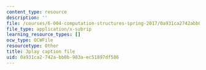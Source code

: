 ```yaml
---
content_type: resource
description: ''
file: /courses/6-004-computation-structures-spring-2017/0a931ca2742abb0b983aec51897df586_Z7pKkCDmHh0.srt
file_type: application/x-subrip
learning_resource_types: []
ocw_type: OCWFile
resourcetype: Other
title: 3play caption file
uid: 0a931ca2-742a-bb0b-983a-ec51897df586
---
```

